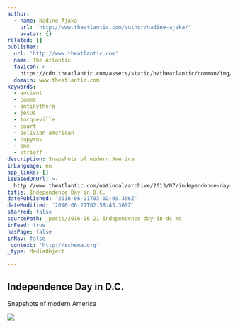 ```yaml
---
author:
  - name: Nadine Ajaka
    url: 'http://www.theatlantic.com/author/nadine-ajaka/'
    avatar: {}
related: []
publisher:
  url: 'http://www.theatlantic.com'
  name: The Atlantic
  favicon: >-
    https://cdn.theatlantic.com/assets/static/b/theatlantic/common/img/favicon.ico
  domain: www.theatlantic.com
keywords:
  - ancient
  - comma
  - antikythera
  - jesus
  - tocqueville
  - court
  - bolivian-american
  - papyrus
  - one
  - strieff
description: Snapshots of modern America
inLanguage: en
app_links: []
isBasedOnUrl: >-
  http://www.theatlantic.com/national/archive/2013/07/independence-day-in-dc/277540/
title: Independence Day in D.C.
datePublished: '2016-06-21T03:02:09.396Z'
dateModified: '2016-06-21T02:58:43.369Z'
starred: false
sourcePath: _posts/2016-06-21-independence-day-in-dc.md
inFeed: true
hasPage: false
inNav: false
_context: 'http://schema.org'
_type: MediaObject

---
```

<article style=""><h1>Independence Day in D.C.</h1><p>Snapshots of modern America</p><img src="https://cdn.theatlantic.com/assets/media/mt/jamesfallows/Palisades2-thumb.jpg" /></article>